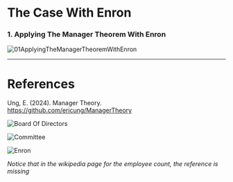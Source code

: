 # The Case With Enron

### 1. Applying The Manager Theorem With Enron

![01ApplyingTheManagerTheoremWithEnron](Resources/01ApplyingTheManagerTheoremWithEnron.jpb)

-----

# References

Ung, E. (2024). Manager Theory. https://github.com/ericung/ManagerTheory

![Board Of Directors](https://enroncorp.com/corp/investors/annuals/2000/board)

![Committee](https://enroncorp.com/corp/investors/annuals/2000/committee)

![Enron](https://en.wikipedia.org/wiki/Enron)

*Notice that in the wikipedia page for the employee count, the reference is missing*
